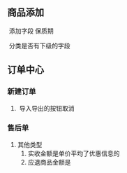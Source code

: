 ## 商品添加

​	添加字段     保质期

​	分类是否有下级的字段

## 订单中心

### 新建订单

1. ​	导入导出的按钮取消

### 售后单

1. 其他类型
    1. 实收金额是单价平均了优惠信息的
    2. 应退商品金额是
